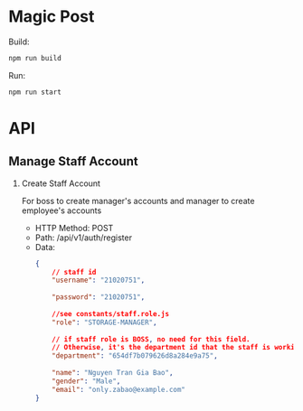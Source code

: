 # Magic Post
Build:
```bash
npm run build
```
Run:
```bash
npm run start
```
# API
## Manage Staff Account
1. Create Staff Account

    For boss to create manager's accounts and manager to create employee's accounts
    - HTTP Method: POST
    - Path: /api/v1/auth/register
    - Data:
        ```json
        {
            // staff id
            "username": "21020751",
            
            "password": "21020751",
            
            //see constants/staff.role.js
            "role": "STORAGE-MANAGER",
            
            // if staff role is BOSS, no need for this field. 
            // Otherwise, it's the department id that the staff is working on
            "department": "654df7b079626d8a284e9a75",  
            
            "name": "Nguyen Tran Gia Bao",
            "gender": "Male",
            "email": "only.zabao@example.com"
        }

        ```
